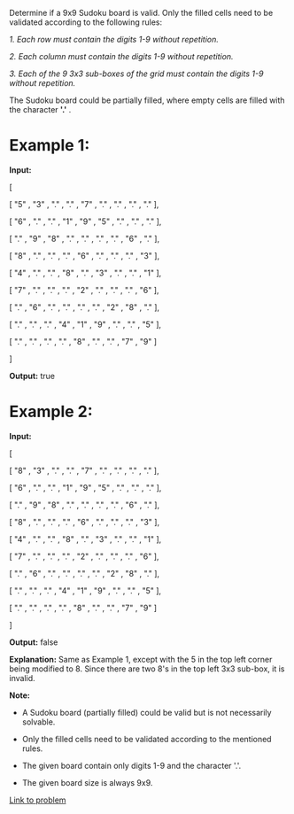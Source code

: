 Determine if a 9x9 Sudoku board is valid. Only the filled cells need to be validated according to the following rules:

*1.    Each row must contain the digits 1-9 without repetition.*

*2.    Each column must contain the digits 1-9 without repetition.*

*3.    Each of the 9 3x3 sub-boxes of the grid must contain the digits 1-9 without repetition.*

The Sudoku board could be partially filled, where empty cells are filled with the character **'.'** .

# Example 1:

**Input:**

[

  [ "5" , "3" , "." , "." , "7" , "." , "." , "." , "." ],
  
  [ "6" , "." , "." , "1" , "9" , "5" , "." , "." , "." ],
  
  [ "." , "9" , "8" , "." , "." , "." , "." , "6" , "." ],
  
  [ "8" , "." , "." , "." , "6" , "." , "." , "." , "3" ],
  
  [ "4" , "." , "." , "8" , "." , "3" , "." , "." , "1" ],
  
  [ "7" , "." , "." , "." , "2" , "." , "." , "." , "6" ],
  
  [ "." , "6" , "." , "." , "." , "." , "2" , "8" , "." ],
  
  [ "." , "." , "." , "4" , "1" , "9" , "." , "." , "5" ],
  
  [ "." , "." , "." , "." , "8" , "." , "." , "7" , "9" ]
  
]

**Output:** true

# Example 2:

**Input:**

[

  [ "8" , "3" , "." , "." , "7" , "." , "." , "." , "." ],
  
  [ "6" , "." , "." , "1" , "9" , "5" , "." , "." , "." ],
  
  [ "." , "9" , "8" , "." , "." , "." , "." , "6" , "." ],
  
  [ "8" , "." , "." , "." , "6" , "." , "." , "." , "3" ],
  
  [ "4" , "." , "." , "8" , "." , "3" , "." , "." , "1" ],
  
  [ "7" , "." , "." , "." , "2" , "." , "." , "." , "6" ],
  
  [ "." , "6" , "." , "." , "." , "." , "2" , "8" , "." ],
  
  [ "." , "." , "." , "4" , "1" , "9" , "." , "." , "5" ],
  
  [ "." , "." , "." , "." , "8" , "." , "." , "7" , "9" ]
  
]

**Output:** false

**Explanation:** Same as Example 1, except with the 5 in the top left corner being 
    modified to 8. Since there are two 8's in the top left 3x3 sub-box, it is invalid.
    
    
**Note:**

*    A Sudoku board (partially filled) could be valid but is not necessarily solvable.

*    Only the filled cells need to be validated according to the mentioned rules.

*    The given board contain only digits 1-9 and the character '.'.

*    The given board size is always 9x9.

[Link to problem](https://leetcode.com/problems/valid-sudoku/)
